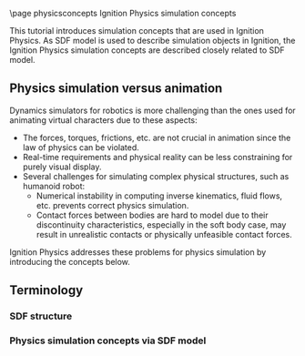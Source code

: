 \page physicsconcepts Ignition Physics simulation concepts

This tutorial introduces simulation concepts that are used in Ignition Physics.
As SDF model is used to describe simulation objects in Ignition, the Ignition
Physics simulation concepts are described closely related to SDF model.

## Physics simulation versus animation

Dynamics simulators for robotics is more challenging than the ones used for
animating virtual characters due to these aspects:
- The forces, torques, frictions, etc. are not crucial in animation since the
law of physics can be violated.
- Real-time requirements and physical reality can be less constraining for
purely visual display.
- Several challenges for simulating complex physical structures, such as
humanoid robot:
  - Numerical instability in computing inverse kinematics, fluid flows, etc.
    prevents correct physics simulation.
  - Contact forces between bodies are hard to model due to their discontinuity
    characteristics, especially in the soft body case, may result in unrealistic
    contacts or physically unfeasible contact forces.

Ignition Physics addresses these problems for physics simulation by introducing
the concepts below.  

## Terminology

### SDF structure


### Physics simulation concepts via SDF model
